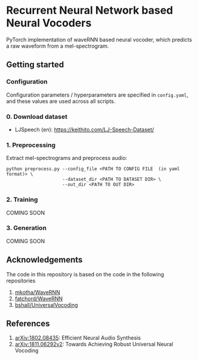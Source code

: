 # Recurrent Neural Network based Neural Vocoders

PyTorch implementation of waveRNN based neural vocoder, which predicts a raw waveform from a mel-spectrogram. 

## Getting started

### Configuration

Configuration parameters / hyperparameters are specified in `config.yaml`, and these values are used across all scripts.

### 0. Download dataset

- LJSpeech (en): https://keithito.com/LJ-Speech-Dataset/

### 1. Preprocessing
Extract mel-spectrograms and preprocess audio:

```
python preprocess.py --config_file <PATH TO CONFIG FILE  (in yaml format)> \
                     --dataset_dir <PATH TO DATASET DIR> \
                     --out_dir <PATH TO OUT DIR>
```

### 2. Training

COMING SOON

### 3. Generation

COMING SOON

## Acknowledgements

The code in this repository is based on the code in the following repositories
1. [mkotha/WaveRNN](https://github.com/mkotha/WaveRNN)
2. [fatchord/WaveRNN](https://github.com/fatchord/WaveRNN)
3. [bshall/UniversalVocoding](https://github.com/bshall/UniversalVocoding)

## References
1. [arXiv:1802.08435](https://arxiv.org/pdf/1802.08435.pdf): Efficient Neural Audio Synthesis
2. [arXiv:1811.06292v2](https://arxiv.org/pdf/1811.06292.pdf): Towards Achieving Robust Universal Neural Vocoding
